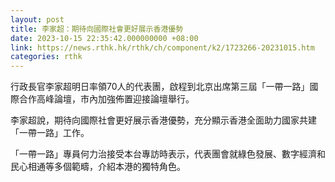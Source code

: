 ```yaml
---
layout: post
title: 李家超：期待向國際社會更好展示香港優勢
date: 2023-10-15 22:35:42.000000000 +08:00
link: https://news.rthk.hk/rthk/ch/component/k2/1723266-20231015.htm
categories: rthk
---
```


行政長官李家超明日率領70人的代表團，啟程到北京出席第三屆「一帶一路」國際合作高峰論壇，市內加強佈置迎接論壇舉行。

李家超說，期待向國際社會更好展示香港優勢，充分顯示香港全面助力國家共建「一帶一路」工作。

「一帶一路」專員何力治接受本台專訪時表示，代表團會就綠色發展、數字經濟和民心相通等多個範疇，介紹本港的獨特角色。
